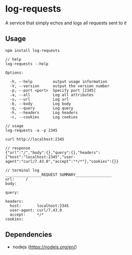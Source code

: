 # log-requests
A service that simply echos and logs all requests sent to it


## Usage
```
npm install log-requests

// help
log-requests --help

Options:

  -h, --help         output usage information
  -V, --version      output the version number
  -p, --port <port>  Specify port [2345]
  -a, --all          Log all attributes
  -u, --url          Log url
  -b, --body         Log body
  -q, --query        Log query
  -h, --headers      Log headers
  -c, --cookies      Log cookies

// usage
log-requests -a -p 2345

curl http://localhost:2345

// response
{"url":"/","body":{},"query":{},"headers":{"host":"localhost:2345","user-agent":"curl/7.43.0","accept":"*/*"},"cookies":{}}

// terminal log
________________REQUEST SUMMARY________________
url:     /
body:

query:

headers:
  host:       localhost:2345
  user-agent: curl/7.43.0
  accept:     */*
cookies:

```


## Dependencies
- nodejs (https://nodejs.org/en/)
